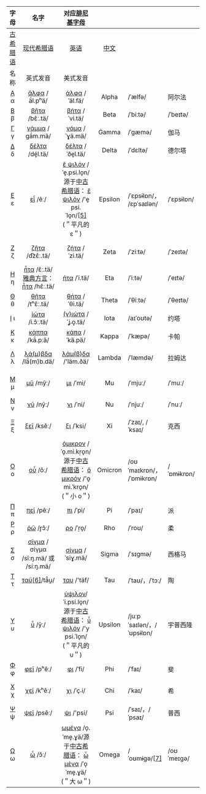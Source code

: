 |                        字母                        |                             名字                             |  对应[腓尼基字母](https://zh.wikipedia.org/wiki/腓尼基字母)  |                                            |                                                              |            |                                                              |                                                              |
| :------------------------------------------------: | :----------------------------------------------------------: | :----------------------------------------------------------: | :----------------------------------------: | ------------------------------------------------------------ | ---------- | ------------------------------------------------------------ | ------------------------------------------------------------ |
| [古希腊语](https://zh.wikipedia.org/wiki/古希臘語) |    [现代希腊语](https://zh.wikipedia.org/wiki/现代希腊语)    |          [英语](https://zh.wikipedia.org/wiki/英語)          | [中文](https://zh.wikipedia.org/wiki/中文) |                                                              |            |                                                              |                                                              |
|                        名称                        |                           英式发音                           |                           美式发音                           |                                            |                                                              |            |                                                              |                                                              |
|       [Α](https://zh.wikipedia.org/wiki/Α) α       | [ἄλφα](https://zh.wiktionary.org/wiki/ἄλφα#古希腊语) /ä́l.pʰä/ |  [άλφα](https://zh.wiktionary.org/wiki/άλφα#Greek) /ˈäl.fä/  |                   Alpha                    | /ˈælfə/                                                      | 阿尔法     | [![Aleph](https://upload.wikimedia.org/wikipedia/commons/thumb/4/4d/Phoenician_aleph.svg/20px-Phoenician_aleph.svg.png)](https://zh.wikipedia.org/wiki/File:Phoenician_aleph.svg) ([Aleph](https://zh.wikipedia.org/wiki/Aleph)) |                                                              |
|       [Β](https://zh.wikipedia.org/wiki/Β) β       | [βῆτα](https://zh.wiktionary.org/wiki/βῆτα#古希腊语) /bɛ̂ː.tä/ |  [βήτα](https://zh.wiktionary.org/wiki/βήτα#Greek) /ˈvi.tä/  |                    Beta                    | /ˈbiːtə/                                                     | /ˈbeɪtə/   | 贝塔                                                         | [![Beth](https://upload.wikimedia.org/wikipedia/commons/thumb/e/e5/Phoenician_beth.svg/20px-Phoenician_beth.svg.png)](https://zh.wikipedia.org/wiki/File:Phoenician_beth.svg) ([Beth](https://zh.wikipedia.org/wiki/Bet)) |
|       [Γ](https://zh.wikipedia.org/wiki/Γ) γ       | [γάμμα](https://zh.wiktionary.org/wiki/γάμμα#古希腊语) /ɡä́m.mä/ |  [γάμα](https://zh.wiktionary.org/wiki/γάμα#Greek) /ˈɣä.mä/  |                   Gamma                    | /ˈɡæmə/                                                      | 伽马       | [![Gimel](https://upload.wikimedia.org/wikipedia/commons/thumb/0/00/Phoenician_gimel.svg/20px-Phoenician_gimel.svg.png)](https://zh.wikipedia.org/wiki/File:Phoenician_gimel.svg) ([Gimel](https://zh.wikipedia.org/wiki/Gimel)) |                                                              |
|       [Δ](https://zh.wikipedia.org/wiki/Δ) δ       | [δέλτα](https://zh.wiktionary.org/wiki/δέλτα#古希腊语) /dé̞l.tä/ | [δέλτα](https://zh.wiktionary.org/wiki/δέλτα#Greek) /ˈðe̞l.tä/ |                   Delta                    | /ˈdɛltə/                                                     | 德尔塔     | [![Daleth](https://upload.wikimedia.org/wikipedia/commons/thumb/6/63/Phoenician_daleth.svg/20px-Phoenician_daleth.svg.png)](https://zh.wikipedia.org/wiki/File:Phoenician_daleth.svg) ([Daleth](https://zh.wikipedia.org/wiki/Dalet)) |                                                              |
|       [Ε](https://zh.wikipedia.org/wiki/Ε) ε       |    [εἶ](https://zh.wiktionary.org/wiki/εἶ#古希腊语) /êː/     | [ἒ ψιλόν](https://zh.wiktionary.org/wiki/ἒ_ψιλόν#Greek) /ˈe̞.psi.lo̞n/ 源于[中古希腊语](https://zh.wikipedia.org/wiki/中古希腊语)： [ἒ ψιλόν](https://zh.wiktionary.org/wiki/ἒ_ψιλόν#古希腊语) /'e̞ psi.ˈlo̞n/[[5\]](https://zh.wikipedia.org/wiki/希腊字母#cite_note-5) (＂平凡的 ε＂) |                  Epsilon                   | /ˈɛpsɨlɒn/， /ɛpˈsaɪlən/                                     | /ˈɛpsɨlɒn/ | 艾普西隆                                                     | [![He](https://upload.wikimedia.org/wikipedia/commons/thumb/8/8a/Phoenician_he.svg/20px-Phoenician_he.svg.png)](https://zh.wikipedia.org/wiki/File:Phoenician_he.svg) ([He](https://zh.wikipedia.org/wiki/He_(字母))) |
|       [Ζ](https://zh.wikipedia.org/wiki/Ζ) ζ       | [ζῆτα](https://zh.wiktionary.org/wiki/ζῆτα#古希腊语) /d͡zɛ̂ː.tä/ |  [ζήτα](https://zh.wiktionary.org/wiki/ζήτα#Greek) /ˈzi.tä/  |                    Zeta                    | /ˈziːtə/                                                     | /ˈzeɪtə/   | 泽塔                                                         | [![Zayin](https://upload.wikimedia.org/wikipedia/commons/thumb/6/6d/Phoenician_zayin.svg/20px-Phoenician_zayin.svg.png)](https://zh.wikipedia.org/wiki/File:Phoenician_zayin.svg) ([Zayin](https://zh.wikipedia.org/wiki/Zayin)) |
|       [Η](https://zh.wikipedia.org/wiki/Η) η       | [ἦτα](https://zh.wiktionary.org/wiki/ἦτα#古希腊语) /ɛ̂ː.tä/ [雅典方言](https://zh.wikipedia.org/wiki/阿提卡希臘語)： [ἧτα](https://zh.wiktionary.org/wiki/ἧτα#古希腊语) /hɛ̂ː.tä/ |   [ήτα](https://zh.wiktionary.org/wiki/ήτα#Greek) /ˈi.tä/    |                    Eta                     | /ˈiːtə/                                                      | /ˈeɪtə/    | 伊塔                                                         | [![Heth](https://upload.wikimedia.org/wikipedia/commons/thumb/e/ee/Phoenician_heth.svg/20px-Phoenician_heth.svg.png)](https://zh.wikipedia.org/wiki/File:Phoenician_heth.svg) ([Heth](https://zh.wikipedia.org/wiki/Heth)) |
|       [Θ](https://zh.wikipedia.org/wiki/Θ) θ       | [θῆτα](https://zh.wiktionary.org/wiki/θῆτα#古希腊语) /tʰɛ̂ː.tä/ |  [θήτα](https://zh.wiktionary.org/wiki/θήτα#Greek) /ˈθi.tä/  |                   Theta                    | /ˈθiːtə/                                                     | /ˈθeɪtə/   | 西塔                                                         | [![Teth](https://upload.wikimedia.org/wikipedia/commons/thumb/f/f0/Phoenician_teth.svg/20px-Phoenician_teth.svg.png)](https://zh.wikipedia.org/wiki/File:Phoenician_teth.svg) ([Teth](https://zh.wikipedia.org/wiki/Teth)) |
|       [Ι](https://zh.wikipedia.org/wiki/Ι) ι       | [ἰῶτα](https://zh.wiktionary.org/wiki/ἰῶτα#古希腊语) /i.ɔ̂ː.tä/ | [(γ)ιώτα](https://zh.wiktionary.org/wiki/γιώτα#Greek) /ˈʝ˗o̞.tä/ |                    Iota                    | /aɪˈoʊtə/                                                    | 约塔       | [![Yodh](https://upload.wikimedia.org/wikipedia/commons/thumb/2/25/Phoenician_yodh.svg/20px-Phoenician_yodh.svg.png)](https://zh.wikipedia.org/wiki/File:Phoenician_yodh.svg) ([Yodh](https://zh.wikipedia.org/wiki/Yodh)) |                                                              |
|       [Κ](https://zh.wikipedia.org/wiki/Κ) κ       | [κάππα](https://zh.wiktionary.org/wiki/κάππα#古希腊语) /kä́.pːä/ |  [κάπα](https://zh.wiktionary.org/wiki/κάπα#Greek) /ˈkä.pä/  |                   Kappa                    | /ˈkæpə/                                                      | 卡帕       | [![Kaph](https://upload.wikimedia.org/wikipedia/commons/thumb/6/69/Phoenician_kaph.svg/20px-Phoenician_kaph.svg.png)](https://zh.wikipedia.org/wiki/File:Phoenician_kaph.svg) ([Kaph](https://zh.wikipedia.org/wiki/Kaph)) |                                                              |
|       [Λ](https://zh.wikipedia.org/wiki/Λ) λ       | [λά(μ)βδα](https://zh.wiktionary.org/wiki/λάβδα#古希腊语) /lä́(m)b.dä/ | [λάμ(β)δα](https://zh.wiktionary.org/wiki/λάμδα#Greek) /'läm.ðä/ |                   Lambda                   | /ˈlæmdə/                                                     | 拉姆达     | [![Lamedh](https://upload.wikimedia.org/wikipedia/commons/thumb/3/3b/Phoenician_lamedh.svg/20px-Phoenician_lamedh.svg.png)](https://zh.wikipedia.org/wiki/File:Phoenician_lamedh.svg) ([Lamedh](https://zh.wikipedia.org/wiki/Lamedh)) |                                                              |
|       [Μ](https://zh.wikipedia.org/wiki/Μ) μ       |    [μῦ](https://zh.wiktionary.org/wiki/μῦ#古希腊语) /mŷː/    |     [μι](https://zh.wiktionary.org/wiki/μι#Greek) /ˈmi/      |                     Mu                     | /ˈmjuː/                                                      | /ˈmuː/     | 谬                                                           | [![Mem](https://upload.wikimedia.org/wikipedia/commons/thumb/1/14/Phoenician_mem.svg/20px-Phoenician_mem.svg.png)](https://zh.wikipedia.org/wiki/File:Phoenician_mem.svg) ([Mem](https://zh.wikipedia.org/wiki/Mem)) |
|       [Ν](https://zh.wikipedia.org/wiki/Ν) ν       |    [νῦ](https://zh.wiktionary.org/wiki/νῦ#古希腊语) /nŷː/    |     [νι](https://zh.wiktionary.org/wiki/νι#Greek) /ˈni/      |                     Nu                     | /ˈnjuː/                                                      | /ˈnuː/     | 纽                                                           | [![Nun](https://upload.wikimedia.org/wikipedia/commons/thumb/b/ba/Phoenician_nun.svg/20px-Phoenician_nun.svg.png)](https://zh.wikipedia.org/wiki/File:Phoenician_nun.svg) ([Nun](https://zh.wikipedia.org/wiki/Nun)) |
|       [Ξ](https://zh.wikipedia.org/wiki/Ξ) ξ       |  [ξεῖ](https://zh.wiktionary.org/wiki/ξεῖ#古希腊语) /ksêː/   |     [ξι](https://zh.wiktionary.org/wiki/ξι#Greek) /ˈksi/     |                     Xi                     | /ˈzaɪ/, /ˈksaɪ/                                              | 克西       | [![Samekh](https://upload.wikimedia.org/wikipedia/commons/thumb/8/8f/Phoenician_samekh.svg/20px-Phoenician_samekh.svg.png)](https://zh.wikipedia.org/wiki/File:Phoenician_samekh.svg) ([Samekh](https://zh.wikipedia.org/wiki/Samekh)) |                                                              |
|       [Ο](https://zh.wikipedia.org/wiki/Ο) ο       |    [οὖ](https://zh.wiktionary.org/wiki/οὖ#古希腊语) /ôː/     | [όμικρον](https://zh.wiktionary.org/wiki/όμικρον#Greek) /ˈo̞.mi.kr̠o̞n/ 源于[中古希腊语](https://zh.wikipedia.org/wiki/中古希腊语)： [ὂ μικρόν](https://zh.wiktionary.org/wiki/ὂ_μικρόν#古希腊语) /'o̞ mi.ˈkro̞n/ (＂小 ο＂) |                  Omicron                   | /oʊˈmaɪkrɒn/， /ˈɒmɨkrɒn/                                    | /ˈɒmɨkrɒn/ | 奥米克戎                                                     | [![Ayin](https://upload.wikimedia.org/wikipedia/commons/thumb/a/ae/Phoenician_ayin.svg/20px-Phoenician_ayin.svg.png)](https://zh.wikipedia.org/wiki/File:Phoenician_ayin.svg) ([Ayin](https://zh.wikipedia.org/wiki/Ayin)) |
|       [Π](https://zh.wikipedia.org/wiki/Π) π       |   [πεῖ](https://zh.wiktionary.org/wiki/πεῖ#古希腊语) /pêː/   |     [πι](https://zh.wiktionary.org/wiki/πι#Greek) /ˈpi/      |                     Pi                     | /ˈpaɪ/                                                       | 派         | [![Pe](https://upload.wikimedia.org/wikipedia/commons/thumb/8/8b/Phoenician_pe.svg/20px-Phoenician_pe.svg.png)](https://zh.wikipedia.org/wiki/File:Phoenician_pe.svg) ([Pe](https://zh.wikipedia.org/wiki/Pe_(字母))) |                                                              |
|       [Ρ](https://zh.wikipedia.org/wiki/Ρ) ρ       |    [ῥῶ](https://zh.wiktionary.org/wiki/ῥῶ#古希腊语) /r̥ɔ̂ː/    |     [ρο](https://zh.wiktionary.org/wiki/ρο#Greek) /ˈr̠o̞/      |                    Rho                     | /ˈroʊ/                                                       | 柔         | [![Res](https://upload.wikimedia.org/wikipedia/commons/thumb/f/fb/Phoenician_res.svg/20px-Phoenician_res.svg.png)](https://zh.wikipedia.org/wiki/File:Phoenician_res.svg) ([Res](https://zh.wikipedia.org/wiki/Resh)) |                                                              |
|       [Σ](https://zh.wikipedia.org/wiki/Σ) σ       | [σῖγμα](https://zh.wiktionary.org/wiki/σῖγμα#古希腊语) / σίγμα /sîːŋ.mä/ 或 /síːŋ.mä/ | [σίγμα](https://zh.wiktionary.org/wiki/σίγμα#Greek) /ˈsiɣ.mä/ |                   Sigma                    | /ˈsɪɡmə/                                                     | 西格马     | [![Sin](https://upload.wikimedia.org/wikipedia/commons/thumb/7/76/Phoenician_sin.svg/20px-Phoenician_sin.svg.png)](https://zh.wikipedia.org/wiki/File:Phoenician_sin.svg) ([Shin](https://zh.wikipedia.org/wiki/Shin)) |                                                              |
|       [Τ](https://zh.wikipedia.org/wiki/Τ) τ       | [ταῦ](https://zh.wiktionary.org/wiki/ταῦ#古希腊语)[[6\]](https://zh.wikipedia.org/wiki/希腊字母#cite_note-6)/tä̂u̯/ |    [ταυ](https://zh.wiktionary.org/wiki/ταυ#Greek) /'täf/    |                    Tau                     | /ˈtaʊ/，/ˈtɔː/                                               | 陶         | [![Taw](https://upload.wikimedia.org/wikipedia/commons/thumb/5/59/Phoenician_taw.svg/20px-Phoenician_taw.svg.png)](https://zh.wikipedia.org/wiki/File:Phoenician_taw.svg) ([Taw](https://zh.wikipedia.org/wiki/Taw)) |                                                              |
|       [Υ](https://zh.wikipedia.org/wiki/Υ) υ       |     [ὖ](https://zh.wiktionary.org/wiki/ὖ#古希腊语) /ŷː/      | [ύψιλον](https://zh.wiktionary.org/wiki/ύψιλον#Greek)/ˈi.psi.lo̞n/源于[中古希腊语](https://zh.wikipedia.org/wiki/中古希腊语)： [ὖ ψιλόν](https://zh.wiktionary.org/wiki/ὖ_ψιλόν#古希腊语) /'y psi.ˈlo̞n/ (＂平凡的 υ＂) |                  Upsilon                   | /juːpˈsaɪlən/，/ˈʊpsɨlɒn/                                    | 宇普西隆   | [![Waw](https://upload.wikimedia.org/wikipedia/commons/thumb/2/2e/Phoenician_waw.svg/20px-Phoenician_waw.svg.png)](https://zh.wikipedia.org/wiki/File:Phoenician_waw.svg) ([Waw](https://zh.wikipedia.org/wiki/Waw)) |                                                              |
|       [Φ](https://zh.wikipedia.org/wiki/Φ) φ       |  [φεῖ](https://zh.wiktionary.org/wiki/φεῖ#古希腊语) /pʰêː/   |     [φι](https://zh.wiktionary.org/wiki/φι#Greek) /ˈfi/      |                    Phi                     | /ˈfaɪ/                                                       | 斐         | [![Qoph](https://upload.wikimedia.org/wikipedia/commons/thumb/9/9b/Phoenician_qoph.svg/20px-Phoenician_qoph.svg.png)](https://zh.wikipedia.org/wiki/File:Phoenician_qoph.svg) ([Qoph](https://zh.wikipedia.org/wiki/Qoph)) |                                                              |
|       [Χ](https://zh.wikipedia.org/wiki/Χ) χ       |  [χεῖ](https://zh.wiktionary.org/wiki/χεῖ#古希腊语) /kʰêː/   |     [χι](https://zh.wiktionary.org/wiki/χι#Greek) /ˈç˗i/     |                    Chi                     | /ˈkaɪ/                                                       | 希         | [![Samekh](https://upload.wikimedia.org/wikipedia/commons/thumb/8/8f/Phoenician_samekh.svg/20px-Phoenician_samekh.svg.png)](https://zh.wikipedia.org/wiki/File:Phoenician_samekh.svg) ([Samekh](https://zh.wikipedia.org/wiki/Samekh)) |                                                              |
|       [Ψ](https://zh.wikipedia.org/wiki/Ψ) ψ       |  [ψεῖ](https://zh.wiktionary.org/wiki/ψεῖ#古希腊语) /psêː/   |     [ψι](https://zh.wiktionary.org/wiki/ψι#Greek) /'psi/     |                    Psi                     | /ˈsaɪ/，/ˈpsaɪ/                                              | 普西       | [![Qoph](https://upload.wikimedia.org/wikipedia/commons/thumb/9/9b/Phoenician_qoph.svg/20px-Phoenician_qoph.svg.png)](https://zh.wikipedia.org/wiki/File:Phoenician_qoph.svg) ([Qoph](https://zh.wikipedia.org/wiki/Qoph)) |                                                              |
|       [Ω](https://zh.wikipedia.org/wiki/Ω) ω       |     [ὦ](https://zh.wiktionary.org/wiki/ὦ#古希腊语) /ɔ̂ː/      | [ωμέγα](https://zh.wiktionary.org/wiki/ωμέγα#Greek) /o̞.ˈme̞.ɣä/源于[中古希腊语](https://zh.wikipedia.org/wiki/中古希腊语)： [ὦ μέγα](https://zh.wiktionary.org/wiki/ὦ_μέγα#古希腊语) /ˈo̞ ˈme̞.ɣä/ (＂大 ω＂) |                   Omega                    | /ˈoʊmɨɡə/[[7\]](https://zh.wikipedia.org/wiki/希腊字母#cite_note-7) | /oʊˈmeɪɡə/ | 奥米伽                                                       | [![Ayin](https://upload.wikimedia.org/wikipedia/commons/thumb/a/ae/Phoenician_ayin.svg/20px-Phoenician_ayin.svg.png)](https://zh.wikipedia.org/wiki/File:Phoenician_ayin.svg) ([Ayin](https://zh.wikipedia.org/wiki/Ayin)) |


